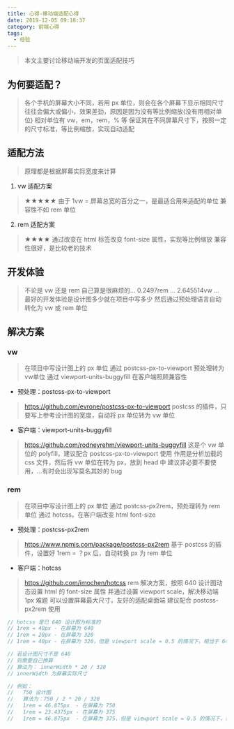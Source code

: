 ```yaml
---
title: 心得-移动端适配心得
date: 2019-12-05 09:18:37
category: 前端心得
tags:
  - 经验
---
```


> 本文主要讨论移动端开发的页面适配技巧

## 为何要适配？
> 各个手机的屏幕大小不同，若用 px 单位，则会在各个屏幕下显示相同尺寸
> 往往会偏大或偏小，效果差劲，原因是因为没有等比例缩放(没有用相对单位)
> 相对单位有 vw，em，rem，% 等
> 保证其在不同屏幕尺寸下，按照一定的尺寸标准，等比例缩放，实现自动适配

## 适配方法
> 原理都是根据屏幕实际宽度来计算

1. vw 适配方案
> ★★★★★
> 由于 1vw = 屏幕总宽的百分之一，是最适合用来适配的单位
> 兼容性不如 rem 单位

2. rem 适配方案
> ★★★★
> 通过改变在 html 标签改变 font-size 属性，实现等比例缩放
> 兼容性很好，是比较老的技术

## 开发体验
> 不论是 vw 还是 rem 自己算是很麻烦的... 0.2497rem ... 2.645514vw ...
> 最好的开发体验是设计图多少就在项目中写多少
> 然后通过预处理语言自动转化为 vw 或 rem 单位

## 解决方案
> 

### vw
> 在项目中写设计图上的 px 单位
> 通过 postcss-px-to-viewport 预处理转为 vw单位
> 通过 viewport-units-buggyfill 在客户端照顾兼容性

- 预处理：postcss-px-to-viewport
> https://github.com/evrone/postcss-px-to-viewport
> postcss 的插件，只要写上参考设计图的宽度，自动将 px 单位转为 vw 单位

- 客户端：viewport-units-buggyfill
> https://github.com/rodneyrehm/viewport-units-buggyfill
> 这是个 vw 单位的 polyfill，建议配合 postcss-px-to-viewport 使用
> 作用是分析加载的 css 文件，然后将 vw 单位在转为 px，放到 head 中
> 建议非必要不要使用，...有时会出现写莫名其妙的 bug

### rem
> 在项目中写设计图上的 px 单位
> 通过 postcss-px2rem，预处理转为 rem 单位
> 通过 hotcss，在客户端改变 html font-size

- 预处理：postcss-px2rem
> https://www.npmjs.com/package/postcss-px2rem
> 基于 postcss 的插件，设置好 1rem = ？px 后，自动转换 px 为 rem 单位

- 客户端：hotcss
> https://github.com/imochen/hotcss
> rem 解决方案，按照 640 设计图动态设置 html 的 font-size 属性
> 并通过设置 viewport scale，解决移动端 1px 难题
> 可以设置屏幕最大尺寸，友好的适配桌面端
> 建议配合 postcss-px2rem 使用

```javascript
// hotcss 是已 640 设计图为标准的
// 1rem = 40px - 在屏幕为 640
// 1rem = 20px - 在屏幕为 320
// 1rem = 40px - 在屏幕为 320，但是 viewport scale = 0.5 的情况下，相当于 640

// 若设计图尺寸不是 640
// 则需要自己换算
// 算法为： innerWidth * 20 / 320
// innerWidth 为屏幕实际尺寸

// 例如：
//   750 设计图
//   算法为：750 / 2 * 20 / 320
//   1rem = 46.875px  - 在屏幕为 750
//   1rem = 23.4375px - 在屏幕为 375
//   1rem = 46.875px  - 在屏幕为 375，但是 viewport scale = 0.5 的情况下，相当于 750
```
